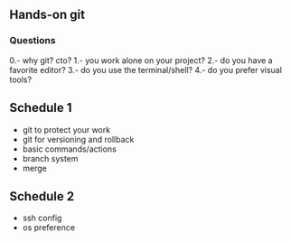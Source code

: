## Hands-on git 

### Questions
0.- why git? cto? 
1.- you work alone on your project?
2.- do you have a favorite editor?
3.- do you use the terminal/shell?
4.- do you prefer visual tools?


## Schedule 1
- git to protect your work
- git for versioning and rollback
- basic commands/actions
- branch system
- merge

## Schedule 2
- ssh config
- os preference
